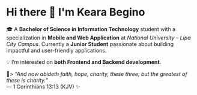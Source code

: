 # Hi there 👋 I'm Keara Begino  

🎓 A **Bachelor of Science in Information Technology** student with a specialization in **Mobile and Web Application** at *National University – Lipa City Campus*. Currently a **Junior Student** passionate about building impactful and user-friendly applications.  

💡 I’m interested on **both Frontend and Backend development**.  

🩷> *“And now abideth faith, hope, charity, these three; but the greatest of these is charity.”*  
— 1 Corinthians 13:13 (KJV) ✨  

